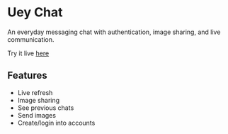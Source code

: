 
# Uey Chat

An everyday messaging chat with authentication, image sharing, and live communication.

Try it live [here](https://purple-wave-0bb4fbb10.5.azurestaticapps.net/register)


## Features

- Live refresh
- Image sharing
- See previous chats
- Send images
- Create/login into accounts

